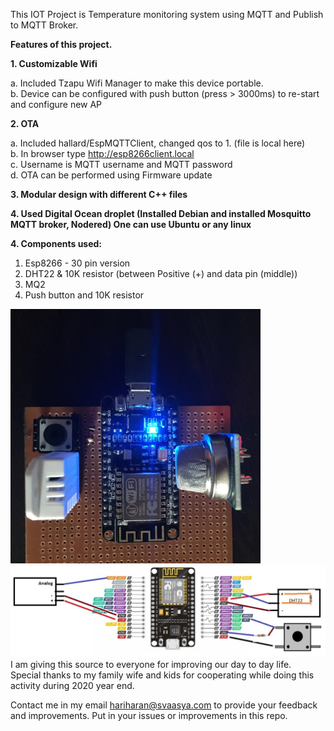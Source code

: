 This IOT Project is Temperature monitoring system using MQTT and Publish to MQTT Broker. 

<B>Features of this project.</B>

<B> 1. Customizable Wifi </B> </BR>

a. Included Tzapu Wifi Manager to make this device portable. </BR>
b. Device can be configured with push button (press > 3000ms) to re-start and configure new AP </BR>

<B> 2. OTA </B> </BR>

a. Included hallard/EspMQTTClient, changed qos to 1. (file is local here) </BR>
b. In browser type http://esp8266client.local </BR>
c. Username is MQTT username and MQTT password </BR>
d. OTA can be performed using Firmware update </BR>

<B> 3. Modular design with different C++ files </B> </BR>

<B> 4. Used Digital Ocean droplet (Installed Debian and installed Mosquitto MQTT broker, Nodered) One can use Ubuntu or any linux </B> </BR>

<B> 4. Components used: </B> </BR>
1. Esp8266 - 30 pin version
2. DHT22 & 10K resistor (between Positive (+) and data pin (middle))
3. MQ2 
4. Push button and 10K resistor

<img src="./Completed_HW_Setup.jpg" width="400px" height="auto">
<img src="./PCB_Layout.jpg" width="800px" height="auto">
</BR>
I am giving this source to everyone for improving our day to day life. </BR>
Special thanks to my family wife and kids for cooperating while doing this activity during 2020 year end. </BR>

Contact me in my email hariharan@svaasya.com to provide your feedback and improvements. Put in your issues or improvements in this repo.</BR>
